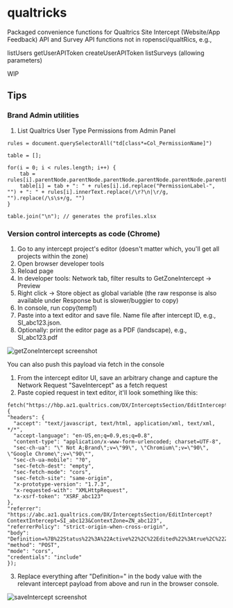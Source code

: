 # qualtricks
Packaged convenience functions for Qualtrics Site Intercept (Website/App Feedback) API and Survey API functions not in ropensci/qualtRics, e.g.,

listUsers
getUserAPIToken
createUserAPIToken
listSurveys (allowing parameters)

WIP

## Tips 

### Brand Admin utilities

1. List Qualtrics User Type Permissions from Admin Panel

```{javascript}
rules = document.querySelectorAll("td[class*=Col_PermissionName]")

table = [];

for(i = 0; i < rules.length; i++) {
    tab = rules[i].parentNode.parentNode.parentNode.parentNode.parentNode.parentElement.parentElement.parentElement.parentElement.id
    table[i] = tab + ": " + rules[i].id.replace("PermissionLabel-", "") + ": " + rules[i].innerText.replace(/\r?\n|\r/g, "").replace(/\s\s+/g, "")
}

table.join("\n"); // generates the profiles.xlsx
```

### Version control intercepts as code (Chrome)

1. Go to any intercept project's editor (doesn't matter which, you'll get all projects within the zone)
1. Open browser developer tools
1. Reload page
1. In developer tools: Network tab, filter results to GetZoneIntercept → Preview
1. Right click → Store object as global variable (the raw response is also available under Response but is slower/buggier to copy)
1. In console, run copy(temp1)
1. Paste into a text editor and save file. Name file after intercept ID, e.g., SI_abc123.json. 
1. Optionally: print the editor page as a PDF (landscape), e.g., SI_abc123.pdf

![getZoneIntercept screenshot](https://i.imgur.com/2zL1bbe.png)

You can also push this payload via fetch in the console

1. From the intercept editor UI, save an arbitrary change and capture the Network Request "SaveIntercept" as a fetch request
2. Paste copied request in text editor, it'll look something like this:
  ```
  fetch("https://hbp.az1.qualtrics.com/DX/InterceptsSection/EditIntercept/Ajax/SaveIntercept", {
  "headers": {
    "accept": "text/javascript, text/html, application/xml, text/xml, */*",
    "accept-language": "en-US,en;q=0.9,es;q=0.8",
    "content-type": "application/x-www-form-urlencoded; charset=UTF-8",
    "sec-ch-ua": "\" Not A;Brand\";v=\"99\", \"Chromium\";v=\"90\", \"Google Chrome\";v=\"90\"",
    "sec-ch-ua-mobile": "?0",
    "sec-fetch-dest": "empty",
    "sec-fetch-mode": "cors",
    "sec-fetch-site": "same-origin",
    "x-prototype-version": "1.7.3",
    "x-requested-with": "XMLHttpRequest",
    "x-xsrf-token": "XSRF_abc123"
  },
  "referrer": "https://abc.az1.qualtrics.com/DX/InterceptsSection/EditIntercept?ContextIntercept=SI_abc123&ContextZone=ZN_abc123",
  "referrerPolicy": "strict-origin-when-cross-origin",
  "body": "Definition=%7B%22Status%22%3A%22Active%22%2C%22Edited%22%3Atrue%2C%22ZoneID%22%3A%abc123..."
  "method": "POST",
  "mode": "cors",
  "credentials": "include"
});
  ```
  3. Replace everything after "Definition=" in the body value with the relevant intercept payload from above and run in the browser console.

![saveIntercept screenshot](https://i.imgur.com/eSSO6ES.png)
